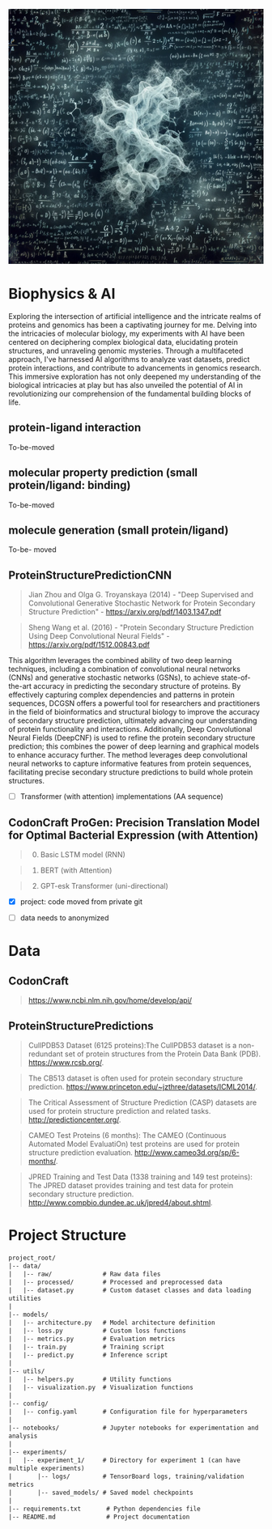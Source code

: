 ![Banner Image](ProteinStructurePredictionCNN/images/banner-bpg.png)

# Biophysics & AI

Exploring the intersection of artificial intelligence and the intricate realms of proteins and genomics has been a captivating journey for me. Delving into the intricacies of molecular biology, my experiments with AI have been centered on deciphering complex biological data, elucidating protein structures, and unraveling genomic mysteries. Through a multifaceted approach, I've harnessed AI algorithms to analyze vast datasets, predict protein interactions, and contribute to advancements in genomics research. This immersive exploration has not only deepened my understanding of the biological intricacies at play but has also unveiled the potential of AI in revolutionizing our comprehension of the fundamental building blocks of life.



## protein-ligand interaction
To-be-moved

## molecular property prediction (small protein/ligand: binding)
To-be-moved

## molecule generation (small protein/ligand)
To-be- moved

## ProteinStructurePredictionCNN

> Jian Zhou and Olga G. Troyanskaya (2014) - "Deep Supervised and Convolutional Generative Stochastic Network for Protein Secondary Structure Prediction" - https://arxiv.org/pdf/1403.1347.pdf

> Sheng Wang et al. (2016) - "Protein Secondary Structure Prediction Using Deep Convolutional Neural Fields" - https://arxiv.org/pdf/1512.00843.pdf

This algorithm leverages the combined ability of two deep learning techniques, including a combination of convolutional neural networks (CNNs) and generative stochastic networks (GSNs), to achieve state-of-the-art accuracy in predicting the secondary structure of proteins. By effectively capturing complex dependencies and patterns in protein sequences, DCGSN offers a powerful tool for researchers and practitioners in the field of bioinformatics and structural biology to improve the accuracy of secondary structure prediction, ultimately advancing our understanding of protein functionality and interactions. Additionally, Deep Convolutional Neural Fields (DeepCNF) is used to refine the protein secondary structure prediction; this combines the power of deep learning and graphical models to enhance accuracy further. The method leverages deep convolutional neural networks to capture informative features from protein sequences, facilitating precise secondary structure predictions to build whole protein structures.

- [ ] Transformer (with attention) implementations (AA sequence)

## CodonCraft ProGen: Precision Translation Model for Optimal Bacterial Expression (with Attention)

> 0. Basic LSTM model (RNN)

> 1. BERT (with Attention)

> 2. GPT-esk Transformer (uni-directional)

- [x] project: code moved from private git
- [ ] data needs to anonymized 


# Data

## CodonCraft

> https://www.ncbi.nlm.nih.gov/home/develop/api/

## ProteinStructurePredictions

> CullPDB53 Dataset (6125 proteins):The CullPDB53 dataset is a non-redundant set of protein structures from the Protein Data Bank (PDB). https://www.rcsb.org/.

> The CB513 dataset is often used for protein secondary structure prediction. https://www.princeton.edu/~jzthree/datasets/ICML2014/.

> The Critical Assessment of Structure Prediction (CASP) datasets are used for protein structure prediction and related tasks.  http://predictioncenter.org/.

> CAMEO Test Proteins (6 months): The CAMEO (Continuous Automated Model EvaluatiOn) test proteins are used for protein structure prediction evaluation. http://www.cameo3d.org/sp/6-months/.

> JPRED Training and Test Data (1338 training and 149 test proteins): The JPRED dataset provides training and test data for protein secondary structure prediction. http://www.compbio.dundee.ac.uk/jpred4/about.shtml.

# Project Structure

```
project_root/
|-- data/
|   |-- raw/              # Raw data files
|   |-- processed/        # Processed and preprocessed data
|   |-- dataset.py        # Custom dataset classes and data loading utilities
|
|-- models/
|   |-- architecture.py   # Model architecture definition
|   |-- loss.py           # Custom loss functions
|   |-- metrics.py        # Evaluation metrics
|   |-- train.py          # Training script
|   |-- predict.py        # Inference script
|
|-- utils/
|   |-- helpers.py        # Utility functions
|   |-- visualization.py  # Visualization functions
|
|-- config/
|   |-- config.yaml       # Configuration file for hyperparameters
|
|-- notebooks/            # Jupyter notebooks for experimentation and analysis
|
|-- experiments/
|   |-- experiment_1/     # Directory for experiment 1 (can have multiple experiments)
|       |-- logs/         # TensorBoard logs, training/validation metrics
|       |-- saved_models/ # Saved model checkpoints
|
|-- requirements.txt       # Python dependencies file
|-- README.md              # Project documentation
```
